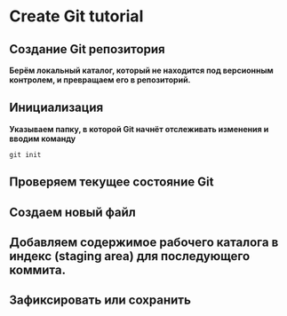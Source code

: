 # Create Git tutorial

## Создание Git репозитория

**Берём локальный каталог, который не
находится под версионным контролем, 
и превращаем его в репозиторий.** 

## Инициализация

**Указываем папку, в которой
Git начнёт отслеживать изменения и  
вводим команду**

```
git init
```

## Проверяем текущее состояние Git

## Создаем новый файл

## Добавляем содержимое рабочего каталога в индекс (staging area) для последующего коммита.

## Зафиксировать или сохранить
